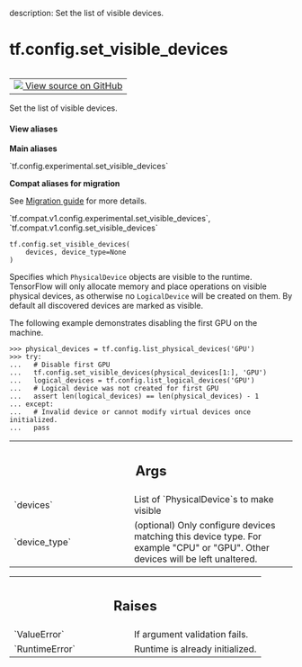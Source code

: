 description: Set the list of visible devices.

<div itemscope itemtype="http://developers.google.com/ReferenceObject">
<meta itemprop="name" content="tf.config.set_visible_devices" />
<meta itemprop="path" content="Stable" />
</div>

# tf.config.set_visible_devices

<!-- Insert buttons and diff -->

<table class="tfo-notebook-buttons tfo-api nocontent" align="left">
<td>
  <a target="_blank" href="https://github.com/tensorflow/tensorflow/blob/r2.2/tensorflow/python/framework/config.py#L409-L443">
    <img src="https://www.tensorflow.org/images/GitHub-Mark-32px.png" />
    View source on GitHub
  </a>
</td>
</table>



Set the list of visible devices.

<section class="expandable">
  <h4 class="showalways">View aliases</h4>
  <p>
<b>Main aliases</b>
<p>`tf.config.experimental.set_visible_devices`</p>

<b>Compat aliases for migration</b>
<p>See
<a href="https://www.tensorflow.org/guide/migrate">Migration guide</a> for
more details.</p>
<p>`tf.compat.v1.config.experimental.set_visible_devices`, `tf.compat.v1.config.set_visible_devices`</p>
</p>
</section>

<pre class="devsite-click-to-copy prettyprint lang-py tfo-signature-link">
<code>tf.config.set_visible_devices(
    devices, device_type=None
)
</code></pre>



<!-- Placeholder for "Used in" -->

Specifies which `PhysicalDevice` objects are visible to the runtime.
TensorFlow will only allocate memory and place operations on visible
physical devices, as otherwise no `LogicalDevice` will be created on them.
By default all discovered devices are marked as visible.

The following example demonstrates disabling the first GPU on the machine.

```
>>> physical_devices = tf.config.list_physical_devices('GPU')
>>> try:
...   # Disable first GPU
...   tf.config.set_visible_devices(physical_devices[1:], 'GPU')
...   logical_devices = tf.config.list_logical_devices('GPU')
...   # Logical device was not created for first GPU
...   assert len(logical_devices) == len(physical_devices) - 1
... except:
...   # Invalid device or cannot modify virtual devices once initialized.
...   pass
```

<!-- Tabular view -->
 <table class="responsive fixed orange">
<colgroup><col width="214px"><col></colgroup>
<tr><th colspan="2"><h2 class="add-link">Args</h2></th></tr>

<tr>
<td>
`devices`
</td>
<td>
List of `PhysicalDevice`s to make visible
</td>
</tr><tr>
<td>
`device_type`
</td>
<td>
(optional) Only configure devices matching this device type.
For example "CPU" or "GPU". Other devices will be left unaltered.
</td>
</tr>
</table>



<!-- Tabular view -->
 <table class="responsive fixed orange">
<colgroup><col width="214px"><col></colgroup>
<tr><th colspan="2"><h2 class="add-link">Raises</h2></th></tr>

<tr>
<td>
`ValueError`
</td>
<td>
If argument validation fails.
</td>
</tr><tr>
<td>
`RuntimeError`
</td>
<td>
Runtime is already initialized.
</td>
</tr>
</table>

